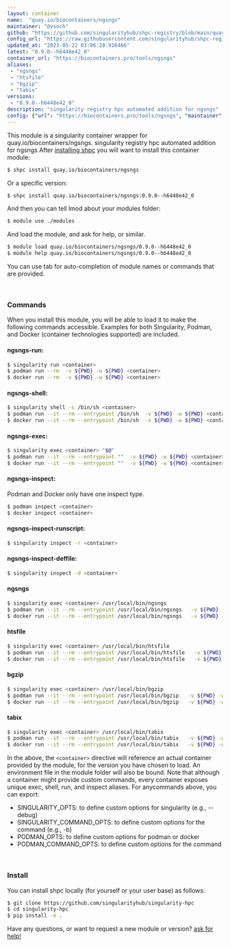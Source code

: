 ```yaml
---
layout: container
name:  "quay.io/biocontainers/ngsngs"
maintainer: "@vsoch"
github: "https://github.com/singularityhub/shpc-registry/blob/main/quay.io/biocontainers/ngsngs/container.yaml"
config_url: "https://raw.githubusercontent.com/singularityhub/shpc-registry/main/quay.io/biocontainers/ngsngs/container.yaml"
updated_at: "2023-05-22 03:06:28.916466"
latest: "0.9.0--h6448e42_0"
container_url: "https://biocontainers.pro/tools/ngsngs"
aliases:
 - "ngsngs"
 - "htsfile"
 - "bgzip"
 - "tabix"
versions:
 - "0.9.0--h6448e42_0"
description: "singularity registry hpc automated addition for ngsngs"
config: {"url": "https://biocontainers.pro/tools/ngsngs", "maintainer": "@vsoch", "description": "singularity registry hpc automated addition for ngsngs", "latest": {"0.9.0--h6448e42_0": "sha256:a98120e8edea1eed923008318d178946c7ff99756e512ccfb504fb873fcfef4b"}, "tags": {"0.9.0--h6448e42_0": "sha256:a98120e8edea1eed923008318d178946c7ff99756e512ccfb504fb873fcfef4b"}, "docker": "quay.io/biocontainers/ngsngs", "aliases": {"ngsngs": "/usr/local/bin/ngsngs", "htsfile": "/usr/local/bin/htsfile", "bgzip": "/usr/local/bin/bgzip", "tabix": "/usr/local/bin/tabix"}}
---
```


This module is a singularity container wrapper for quay.io/biocontainers/ngsngs.
singularity registry hpc automated addition for ngsngs
After [installing shpc](#install) you will want to install this container module:


```bash
$ shpc install quay.io/biocontainers/ngsngs
```

Or a specific version:

```bash
$ shpc install quay.io/biocontainers/ngsngs:0.9.0--h6448e42_0
```

And then you can tell lmod about your modules folder:

```bash
$ module use ./modules
```

And load the module, and ask for help, or similar.

```bash
$ module load quay.io/biocontainers/ngsngs/0.9.0--h6448e42_0
$ module help quay.io/biocontainers/ngsngs/0.9.0--h6448e42_0
```

You can use tab for auto-completion of module names or commands that are provided.

<br>

### Commands

When you install this module, you will be able to load it to make the following commands accessible.
Examples for both Singularity, Podman, and Docker (container technologies supported) are included.

#### ngsngs-run:

```bash
$ singularity run <container>
$ podman run --rm  -v ${PWD} -w ${PWD} <container>
$ docker run --rm  -v ${PWD} -w ${PWD} <container>
```

#### ngsngs-shell:

```bash
$ singularity shell -s /bin/sh <container>
$ podman run --it --rm --entrypoint /bin/sh  -v ${PWD} -w ${PWD} <container>
$ docker run --it --rm --entrypoint /bin/sh  -v ${PWD} -w ${PWD} <container>
```

#### ngsngs-exec:

```bash
$ singularity exec <container> "$@"
$ podman run --it --rm --entrypoint ""  -v ${PWD} -w ${PWD} <container> "$@"
$ docker run --it --rm --entrypoint ""  -v ${PWD} -w ${PWD} <container> "$@"
```

#### ngsngs-inspect:

Podman and Docker only have one inspect type.

```bash
$ podman inspect <container>
$ docker inspect <container>
```

#### ngsngs-inspect-runscript:

```bash
$ singularity inspect -r <container>
```

#### ngsngs-inspect-deffile:

```bash
$ singularity inspect -d <container>
```


#### ngsngs

```bash
$ singularity exec <container> /usr/local/bin/ngsngs
$ podman run --it --rm --entrypoint /usr/local/bin/ngsngs   -v ${PWD} -w ${PWD} <container> -c " $@"
$ docker run --it --rm --entrypoint /usr/local/bin/ngsngs   -v ${PWD} -w ${PWD} <container> -c " $@"
```


#### htsfile

```bash
$ singularity exec <container> /usr/local/bin/htsfile
$ podman run --it --rm --entrypoint /usr/local/bin/htsfile   -v ${PWD} -w ${PWD} <container> -c " $@"
$ docker run --it --rm --entrypoint /usr/local/bin/htsfile   -v ${PWD} -w ${PWD} <container> -c " $@"
```


#### bgzip

```bash
$ singularity exec <container> /usr/local/bin/bgzip
$ podman run --it --rm --entrypoint /usr/local/bin/bgzip   -v ${PWD} -w ${PWD} <container> -c " $@"
$ docker run --it --rm --entrypoint /usr/local/bin/bgzip   -v ${PWD} -w ${PWD} <container> -c " $@"
```


#### tabix

```bash
$ singularity exec <container> /usr/local/bin/tabix
$ podman run --it --rm --entrypoint /usr/local/bin/tabix   -v ${PWD} -w ${PWD} <container> -c " $@"
$ docker run --it --rm --entrypoint /usr/local/bin/tabix   -v ${PWD} -w ${PWD} <container> -c " $@"
```



In the above, the `<container>` directive will reference an actual container provided
by the module, for the version you have chosen to load. An environment file in the
module folder will also be bound. Note that although a container
might provide custom commands, every container exposes unique exec, shell, run, and
inspect aliases. For anycommands above, you can export:

 - SINGULARITY_OPTS: to define custom options for singularity (e.g., --debug)
 - SINGULARITY_COMMAND_OPTS: to define custom options for the command (e.g., -b)
 - PODMAN_OPTS: to define custom options for podman or docker
 - PODMAN_COMMAND_OPTS: to define custom options for the command

<br>

### Install

You can install shpc locally (for yourself or your user base) as follows:

```bash
$ git clone https://github.com/singularityhub/singularity-hpc
$ cd singularity-hpc
$ pip install -e .
```

Have any questions, or want to request a new module or version? [ask for help!](https://github.com/singularityhub/singularity-hpc/issues)